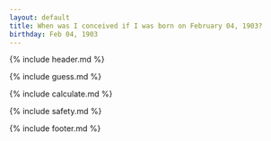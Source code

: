 ```yaml
---
layout: default
title: When was I conceived if I was born on February 04, 1903?
birthday: Feb 04, 1903
---
```


{% include header.md %}

{% include guess.md %}

{% include calculate.md %}

{% include safety.md %}

{% include footer.md %}



